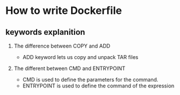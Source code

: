 # How to write Dockerfile

## keywords explanition

1. The difference between COPY and ADD
    - ADD keyword lets us copy and unpack TAR files

2. The different between CMD and ENTRYPOINT
    - CMD is used to define the parameters for the command.
    - ENTRYPOINT is used to define the command of the expression
